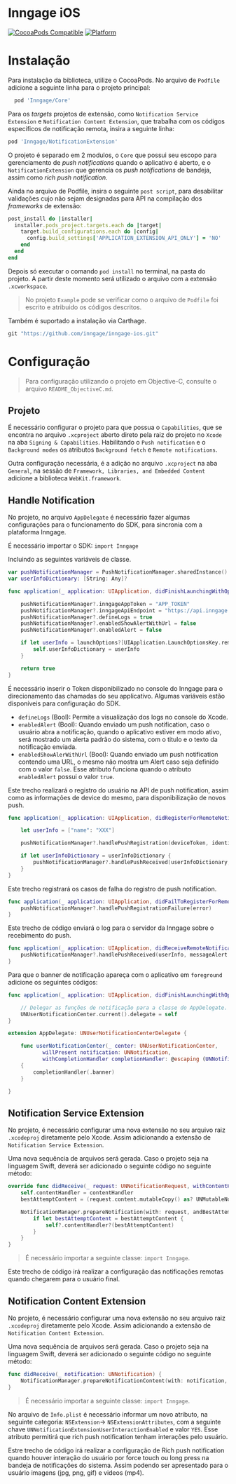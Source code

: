# Inngage iOS

[![CocoaPods Compatible](https://img.shields.io/cocoapods/v/Inngage.svg)](https://img.shields.io/cocoapods/v/Inngage.svg)
[![Platform](https://img.shields.io/cocoapods/p/Inngage.svg?style=flat)](https://alamofire.github.io/Inngage)

# Instalação

Para instalação da biblioteca, utilize o CocoaPods.
No arquivo de `Podfile` adicione a seguinte linha para o projeto principal:

```ruby
  pod 'Inngage/Core'
```

Para os _targets_ projetos de extensão, como `Notification Service Extension` e `Notification Content Extension`, que trabalha com os códigos específicos de notificação remota, insira a seguinte linha:

```ruby
pod 'Inngage/NotificationExtension'
```

O projeto é separado em 2 modulos, o `Core` que possui seu escopo para gerenciamento de _push notifications_ quando o aplicativo é aberto, e o `NotificationExtension` que gerencia os _push notifications_ de bandeja, assim como _rich push notification_.

Ainda no arquivo de Podfile, insira o seguinte `post script`, para desabilitar validações cujo não sejam designadas para API na compilação dos _frameworks_ de extensão:

```ruby
post_install do |installer|
  installer.pods_project.targets.each do |target|
    target.build_configurations.each do |config|
      config.build_settings['APPLICATION_EXTENSION_API_ONLY'] = 'NO'
    end
  end
end
```

Depois só executar o comando `pod install` no terminal, na pasta do projeto. A partir deste momento será utilizado o arquivo com a extensão `.xcworkspace`.

> No projeto `Example` pode se verificar como o arquivo de `Podfile` foi escrito e atribuido os códigos descritos.

Também é suportado a instalação via Carthage.

```ruby
git "https://github.com/inngage/inngage-ios.git"
```

# Configuração

> Para configuração utilizando o projeto em Objective-C, consulte o arquivo `README_ObjectiveC.md`.

## Projeto

É necessário configurar o projeto para que possua o `Capabilities`, que se encontra no arquivo `.xcproject` aberto direto pela raiz do projeto no `Xcode` na aba `Signing & Capabilities`. Habilitando o `Push notification` e o `Background modes` os atributos `Background fetch` e `Remote notifications`.

Outra configuração necessária, é a adição no arquivo `.xcproject` na aba `General`, na sessão de `Framework, Libraries, and Embedded Content` adicione a biblioteca `WebKit.framework`.

## Handle Notification

No projeto, no arquivo `AppDelegate` é necessário fazer algumas configurações para o funcionamento do SDK, para sincronia com a plataforma Inngage.

É necessário importar o SDK: `import Inngage`

Incluindo as seguintes variáveis de classe.

```swift
var pushNotificationManager = PushNotificationManager.sharedInstance()
var userInfoDictionary: [String: Any]?
```

```swift
func application(_ application: UIApplication, didFinishLaunchingWithOptions launchOptions: [UIApplication.LaunchOptionsKey: Any]?) -> Bool {

    pushNotificationManager?.inngageAppToken = "APP_TOKEN"
    pushNotificationManager?.inngageApiEndpoint = "https://api.inngage.com.br/v1"
    pushNotificationManager?.defineLogs = true
    pushNotificationManager?.enabledShowAlertWithUrl = false
    pushNotificationManager?.enabledAlert = false

    if let userInfo = launchOptions?[UIApplication.LaunchOptionsKey.remoteNotification] as? [String: Any] {
        self.userInfoDictionary = userInfo
    }

    return true
}
```

É necessário inserir o Token disponibilizado no console do Inngage para o direcionamento das chamadas do seu applicativo.
Algumas variáveis estão disponíveis para configuração do SDK.

- `defineLogs` (Bool): Permite a visualização dos logs no console do Xcode.
- `enabledAlert` (Bool): Quando enviado um push notification, caso o usuário abra a notificação, quando o aplicativo estiver em modo ativo, será mostrado um alerta padrão do sistema, com o titulo e o texto da notificação enviada.
- `enabledShowAlerWithUrl` (Bool): Quando enviado um push notification contendo uma URL, o mesmo não mostra um Alert caso seja definido com o valor `false`. Esse atributo funciona quando o atributo `enabledAlert` possui o valor `true`.

Este trecho realizará o registro do usuário na API de push notification, assim como as informações de device do mesmo, para disponibilização de novos push.

```swift
func application(_ application: UIApplication, didRegisterForRemoteNotificationsWithDeviceToken deviceToken: Data) {

    let userInfo = ["name": "XXX"]

    pushNotificationManager?.handlePushRegistration(deviceToken, identifier: "USER_IDENTIFIER", customField: userInfo)

    if let userInfoDictionary = userInfoDictionary {
        pushNotificationManager?.handlePushReceived(userInfoDictionary, messageAlert: true)
    }
}
```

Este trecho registrará os casos de falha do registro de push notification.

```swift
func application(_ application: UIApplication, didFailToRegisterForRemoteNotificationsWithError error: Error) {
    pushNotificationManager?.handlePushRegistrationFailure(error)
}
```

Este trecho de código enviará o log para o servidor da Inngage sobre o recebimento do push.

```swift
func application(_ application: UIApplication, didReceiveRemoteNotification userInfo: [AnyHashable : Any], fetchCompletionHandler completionHandler: @escaping (UIBackgroundFetchResult) -> Void) {
    pushNotificationManager?.handlePushReceived(userInfo, messageAlert: true)
}
```

Para que o banner de notificação apareça com o aplicativo em `foreground` adicione os seguintes códigos:

```swift
func application(_ application: UIApplication, didFinishLaunchingWithOptions launchOptions: [UIApplication.LaunchOptionsKey: Any]?) -> Bool {

    // Delegar as funções de notificação para a classe do AppDelegate.
    UNUserNotificationCenter.current().delegate = self
}
```

```swift
extension AppDelegate: UNUserNotificationCenterDelegate {

    func userNotificationCenter(_ center: UNUserNotificationCenter,
           willPresent notification: UNNotification,
           withCompletionHandler completionHandler: @escaping (UNNotificationPresentationOptions) -> Void)
    {
        completionHandler(.banner)
    }

}
```

## Notification Service Extension

No projeto, é necessário configurar uma nova extensão no seu arquivo raiz `.xcodeproj` diretamente pelo Xcode.
Assim adicionando a extensão de `Notification Service Extension`.

Uma nova sequência de arquivos será gerada. Caso o projeto seja na linguagem Swift, deverá ser adicionado o seguinte código no seguinte método:

```swift
override func didReceive(_ request: UNNotificationRequest, withContentHandler contentHandler: @escaping (UNNotificationContent) -> Void) {
    self.contentHandler = contentHandler
    bestAttemptContent = (request.content.mutableCopy() as? UNMutableNotificationContent)

    NotificationManager.prepareNotification(with: request, andBestAttempt: bestAttemptContent) { [weak self] (bestAttemptContent) in
        if let bestAttemptContent = bestAttemptContent {
            self?.contentHandler?(bestAttemptContent)
        }
    }
}
```

> É necessário importar a seguinte classe: `import Inngage`.

Este trecho de código irá realizar a configuração das notificações remotas quando chegarem para o usuário final.

## Notification Content Extension

No projeto, é necessário configurar uma nova extensão no seu arquivo raiz `.xcodeproj` diretamente pelo Xcode.
Assim adicionando a extensão de `Notification Content Extension`.

Uma nova sequência de arquivos será gerada. Caso o projeto seja na linguagem Swift, deverá ser adicionado o seguinte código no seguinte método:

```swift
func didReceive(_ notification: UNNotification) {
    NotificationManager.prepareNotificationContent(with: notification, andViewController: self)
}
```

> É necessário importar a seguinte classe: `import Inngage`.

No arquivo de `Info.plist` é necessário informar um novo atributo, na seguinte categoria: `NSExtension`-> `NSExtensionAttributes`, com a seguinte chave `UNNotificationExtensionUserInteractionEnabled` e valor `YES`. Esse atributo permitirá que rich push notification tenham interações pelo usuário.

Estre trecho de código irá realizar a configuração de Rich push notification quando houver interação do usuário por force touch ou long press na bandeja de notificações do sistema. Assim podendo ser apresentado para o usuário imagens (jpg, png, gif) e videos (mp4).

